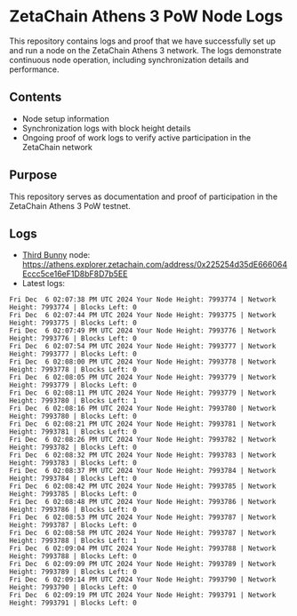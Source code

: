 # ZetaChain Athens 3 PoW Node Logs
This repository contains logs and proof that we have successfully set up and run a node on the ZetaChain Athens 3 network. The logs demonstrate continuous node operation, including synchronization details and performance.

## Contents
- Node setup information
- Synchronization logs with block height details
- Ongoing proof of work logs to verify active participation in the ZetaChain network

## Purpose
This repository serves as documentation and proof of participation in the ZetaChain Athens 3 PoW testnet.

## Logs

- [Third Bunny](https://thirdbunny.xyz/) node: https://athens.explorer.zetachain.com/address/0x225254d35dE666064Eccc5ce16eF1D8bF8D7b5EE
- Latest logs:
```
Fri Dec  6 02:07:38 PM UTC 2024 Your Node Height: 7993774 | Network Height: 7993774 | Blocks Left: 0
Fri Dec  6 02:07:44 PM UTC 2024 Your Node Height: 7993775 | Network Height: 7993775 | Blocks Left: 0
Fri Dec  6 02:07:49 PM UTC 2024 Your Node Height: 7993776 | Network Height: 7993776 | Blocks Left: 0
Fri Dec  6 02:07:54 PM UTC 2024 Your Node Height: 7993777 | Network Height: 7993777 | Blocks Left: 0
Fri Dec  6 02:08:00 PM UTC 2024 Your Node Height: 7993778 | Network Height: 7993778 | Blocks Left: 0
Fri Dec  6 02:08:05 PM UTC 2024 Your Node Height: 7993779 | Network Height: 7993779 | Blocks Left: 0
Fri Dec  6 02:08:11 PM UTC 2024 Your Node Height: 7993779 | Network Height: 7993780 | Blocks Left: 1
Fri Dec  6 02:08:16 PM UTC 2024 Your Node Height: 7993780 | Network Height: 7993780 | Blocks Left: 0
Fri Dec  6 02:08:21 PM UTC 2024 Your Node Height: 7993781 | Network Height: 7993781 | Blocks Left: 0
Fri Dec  6 02:08:26 PM UTC 2024 Your Node Height: 7993782 | Network Height: 7993782 | Blocks Left: 0
Fri Dec  6 02:08:32 PM UTC 2024 Your Node Height: 7993783 | Network Height: 7993783 | Blocks Left: 0
Fri Dec  6 02:08:37 PM UTC 2024 Your Node Height: 7993784 | Network Height: 7993784 | Blocks Left: 0
Fri Dec  6 02:08:42 PM UTC 2024 Your Node Height: 7993785 | Network Height: 7993785 | Blocks Left: 0
Fri Dec  6 02:08:48 PM UTC 2024 Your Node Height: 7993786 | Network Height: 7993786 | Blocks Left: 0
Fri Dec  6 02:08:53 PM UTC 2024 Your Node Height: 7993787 | Network Height: 7993787 | Blocks Left: 0
Fri Dec  6 02:08:58 PM UTC 2024 Your Node Height: 7993787 | Network Height: 7993788 | Blocks Left: 1
Fri Dec  6 02:09:04 PM UTC 2024 Your Node Height: 7993788 | Network Height: 7993788 | Blocks Left: 0
Fri Dec  6 02:09:09 PM UTC 2024 Your Node Height: 7993789 | Network Height: 7993789 | Blocks Left: 0
Fri Dec  6 02:09:14 PM UTC 2024 Your Node Height: 7993790 | Network Height: 7993790 | Blocks Left: 0
Fri Dec  6 02:09:19 PM UTC 2024 Your Node Height: 7993791 | Network Height: 7993791 | Blocks Left: 0
```
